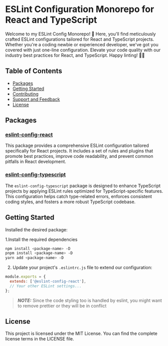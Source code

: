 # ESLint Configuration Monorepo for React and TypeScript

Welcome to my ESLint Config Monorepo! 🚀 Here, you'll find meticulously crafted ESLint configurations tailored for React and TypeScript projects. Whether you're a coding newbie or experienced developer, we've got you covered with just one-line configuration. Elevate your code quality with our industry best practices for React, and TypeScript. Happy linting! 🧹📝

## Table of Contents

- [Packages](#packages)
- [Getting Started](#getting-started)
- [Contributing](#contributing)
- [Support and Feedback](#support-and-feedback)
- [License](#license)

## Packages

### [eslint-config-react](./packages/eslint-config-react)

This package provides a comprehensive ESLint configuration tailored specifically for React projects. It includes a set of rules and plugins that promote best practices, improve code readability, and prevent common pitfalls in React development.

### [eslint-config-typescript](./packages/eslint-config-typescript)

The `eslint-config-typescript` package is designed to enhance TypeScript projects by applying ESLint rules optimized for TypeScript-specific features. This configuration helps catch type-related errors, enforces consistent coding styles, and fosters a more robust TypeScript codebase.

## Getting Started

Installed the desired package:

1.Install the required dependencies 
```sh
npm install <package-name> -D
pnpm install <package-name> -D
yarn add <package-name> -D
```

2. Update your project's `.eslintrc.js` file to extend our configuration:
```javascript
module.exports = {
  extends: ['@eslint-config-react'],
  // Your other ESLint settings...
};
```
> **_NOTE:_**  Since the code styling too is handled by eslint, you might want to remove prettier or they will be in conflict

## License
This project is licensed under the MIT License. You can find the complete license terms in the LICENSE file.

